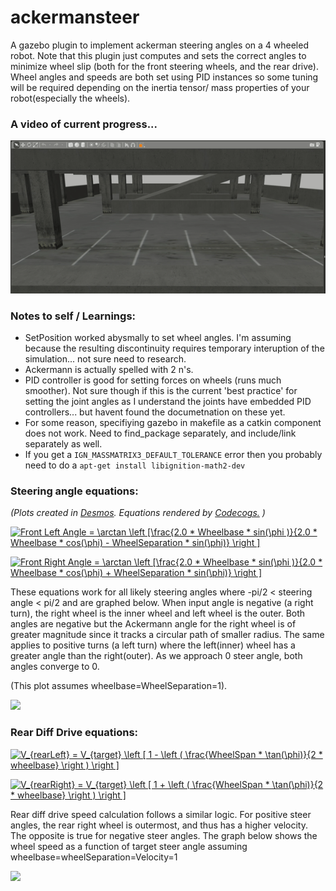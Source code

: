 # ackermansteer

A gazebo plugin to implement ackerman steering angles on a 4 wheeled robot. Note that this plugin just computes
and sets the correct angles to minimize wheel slip (both for the front steering wheels, and the rear drive). 
Wheel angles and speeds are both set using PID instances so some tuning will be required depending on the inertia tensor/ mass properties of your robot(especially the wheels). 

### A video of current progress...
![Current Progress](InitialResults.gif)

### Notes to self / Learnings:
* SetPosition worked abysmally to set wheel angles. I'm assuming because the resulting discontinuity requires temporary interuption of the simulation... not sure need to research.
* Ackermann is actually spelled with 2 n's.
* PID controller is good for setting forces on wheels (runs much smoother). Not sure though if this is the current 'best practice' for setting the joint angles as I understand the joints have embedded PID controllers... but havent found the documetnation on these yet.
* For some reason, specifiying gazebo in makefile as a catkin component does not work. Need to find_package separately, and include/link separately as well. 
* If you get a `IGN_MASSMATRIX3_DEFAULT_TOLERANCE` error then you probably need to do a `apt-get install libignition-math2-dev`

### Steering angle equations:
*(Plots created in [Desmos](https://www.desmos.com/calculator). Equations rendered by [Codecogs.](https://www.codecogs.com/) )*

<a href="https://www.codecogs.com/eqnedit.php?latex=Front&space;Left&space;Angle&space;=&space;\arctan&space;\left&space;[\frac{2.0&space;*&space;Wheelbase&space;*&space;sin(\phi&space;)}{2.0&space;*&space;Wheelbase&space;*&space;cos(\phi)&space;-&space;WheelSeparation&space;*&space;sin(\phi)}&space;\right&space;]" target="_blank"><img src="https://latex.codecogs.com/gif.latex?Front&space;Left&space;Angle&space;=&space;\arctan&space;\left&space;[\frac{2.0&space;*&space;Wheelbase&space;*&space;sin(\phi&space;)}{2.0&space;*&space;Wheelbase&space;*&space;cos(\phi)&space;-&space;WheelSeparation&space;*&space;sin(\phi)}&space;\right&space;]" title="Front Left Angle = \arctan \left [\frac{2.0 * Wheelbase * sin(\phi )}{2.0 * Wheelbase * cos(\phi) - WheelSeparation * sin(\phi)} \right ]" /></a>
    
<a href="https://www.codecogs.com/eqnedit.php?latex=Front&space;Right&space;Angle&space;=&space;\arctan&space;\left&space;[\frac{2.0&space;*&space;Wheelbase&space;*&space;sin(\phi&space;)}{2.0&space;*&space;Wheelbase&space;*&space;cos(\phi)&space;&plus;&space;WheelSeparation&space;*&space;sin(\phi)}&space;\right&space;]" target="_blank"><img src="https://latex.codecogs.com/gif.latex?Front&space;Right&space;Angle&space;=&space;\arctan&space;\left&space;[\frac{2.0&space;*&space;Wheelbase&space;*&space;sin(\phi&space;)}{2.0&space;*&space;Wheelbase&space;*&space;cos(\phi)&space;&plus;&space;WheelSeparation&space;*&space;sin(\phi)}&space;\right&space;]" title="Front Right Angle = \arctan \left [\frac{2.0 * Wheelbase * sin(\phi )}{2.0 * Wheelbase * cos(\phi) + WheelSeparation * sin(\phi)} \right ]" /></a>

These equations work for all likely steering angles where -pi/2 < steering angle < pi/2 and are graphed below. When input angle is negative (a right turn), the right wheel is the inner wheel and left wheel is the outer. Both angles are negative but the Ackermann angle for the right wheel is of greater magnitude since it tracks a circular path of smaller radius. The same applies to positive turns (a left turn) where the left(inner) wheel has a greater angle than the right(outer). As we approach 0 steer angle, both angles converge to 0. 

(This plot assumes wheelbase=WheelSeparation=1).

<img src="https://github.com/froohoo/ackermansteer/blob/master/SteerAngle.png" height="300">

### Rear Diff Drive equations:

<a href="https://www.codecogs.com/eqnedit.php?latex=V_{rearLeft}&space;=&space;V_{target}&space;\left&space;[&space;1&space;-&space;\left&space;(&space;\frac{WheelSpan&space;*&space;\tan(\phi)}{2&space;*&space;wheelbase}&space;\right&space;)&space;\right&space;]" target="_blank"><img src="https://latex.codecogs.com/gif.latex?V_{rearLeft}&space;=&space;V_{target}&space;\left&space;[&space;1&space;-&space;\left&space;(&space;\frac{WheelSpan&space;*&space;\tan(\phi)}{2&space;*&space;wheelbase}&space;\right&space;)&space;\right&space;]" title="V_{rearLeft} = V_{target} \left [ 1 - \left ( \frac{WheelSpan * \tan(\phi)}{2 * wheelbase} \right ) \right ]" /></a>


<a href="https://www.codecogs.com/eqnedit.php?latex=V_{rearRight}&space;=&space;V_{target}&space;\left&space;[&space;1&space;&plus;&space;\left&space;(&space;\frac{WheelSpan&space;*&space;\tan(\phi)}{2&space;*&space;wheelbase}&space;\right&space;)&space;\right&space;]" target="_blank"><img src="https://latex.codecogs.com/gif.latex?V_{rearRight}&space;=&space;V_{target}&space;\left&space;[&space;1&space;&plus;&space;\left&space;(&space;\frac{WheelSpan&space;*&space;\tan(\phi)}{2&space;*&space;wheelbase}&space;\right&space;)&space;\right&space;]" title="V_{rearRight} = V_{target} \left [ 1 + \left ( \frac{WheelSpan * \tan(\phi)}{2 * wheelbase} \right ) \right ]" /></a>

Rear diff drive speed calculation follows a similar logic. For positive steer angles, the rear right wheel is outermost, and thus has a higher velocity. The opposite is true for negative steer angles. The graph below shows the wheel speed as a function of target steer angle assuming wheelbase=wheelSeparation=Velocity=1

<img src="https://github.com/froohoo/ackermansteer/blob/master/DiffSpeed.png" height="300">


